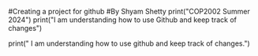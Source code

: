 #Creating a project for github
#By Shyam Shetty
print("COP2002 Summer 2024")
print("I am understanding how to use Github and keep track of changes")

print(" I am understanding how to use github and keep track of changes.")
